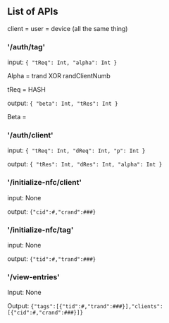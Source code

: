 ## List of APIs

client = user = device (all the same thing) 

### '/auth/tag'

input: `{ "tReq": Int, "alpha": Int }`

Alpha = trand XOR randClientNumb

tReq = HASH

output: `{ "beta": Int, "tRes": Int }`

Beta = 

### '/auth/client' 

input: `{ "tReq": Int, "dReq": Int, "p": Int }`

output: `{ "tRes": Int, "dRes": Int, "alpha": Int }`

### '/initialize-nfc/client'

input: None

output: `{"cid":#,"crand":###}`

### '/initialize-nfc/tag'


input: None

output: `{"tid":#,"trand":###}`

### '/view-entries'

Input: None

Output: `{"tags":[{"tid":#,"trand":###}],"clients":[{"cid":#,"crand":###}]}`
